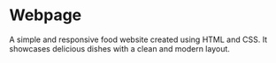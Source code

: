 # Webpage
A simple and responsive food website created using HTML and CSS. It showcases delicious dishes with a clean and modern layout.
